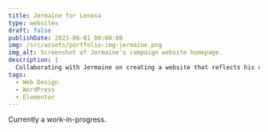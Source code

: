 ```yaml
---
title: Jermaine for Lenexa
type: websites
draft: false
publishDate: 2023-06-01 00:00:00
img: /src/assets/portfolio-img-jermaine.png
img_alt: Screenshot of Jermaine's campaign website homepage.
description: |
  Collaborating with Jermaine on creating a website that reflects his dedication to making Lenexa a better place for everyone. This site is currently a work-in-progress.
tags:
  - Web Design
  - WordPress
  - Elementor
---
```


Currently a work-in-progress.
